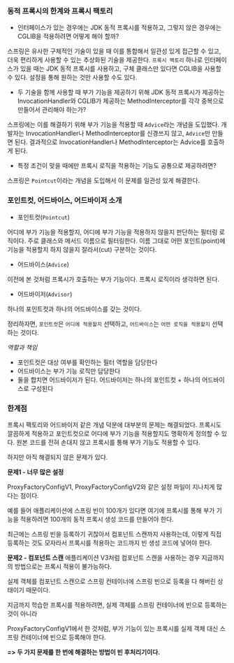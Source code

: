### 동적 프록시의 한계와 프록시 팩토리
- 인터페이스가 있는 경우에는 JDK 동적 프록시를 적용하고, 그렇지 않은 경우에는 CGLIB을 적용하려면 어떻게 해야 할까?

스프링은 유사한 구체적인 기술이 있을 때 이를 통합해서 일관성 있게 접근할 수 있고, 
더욱 편리하게 사용할 수 있는 추상화된 기술을 제공한다. `프록시 팩토리` 하나로 
인터페이스가 있을 때는 JDK 동적 프록시를 사용하고, 구체 클래스만 있다면 CGLIB을 사용할 수 있다.
설정을 통해 원하는 것만 사용할 수도 있다.

- 두 기술을 함께 사용할 때 부가 기능을 제공하기 위해 JDK 동적 프록시가 제공하는 InvocationHandler와 
CGLIB가 제공하는 MethodInterceptor를 각각 중복으로 만들어서 관리해야 하는가?

스프링에는 이를 해결하기 위해 부가 기능을 적용할 때 `Advice`라는 개념을 도입했다.
개발자는 InvocationHandler나 MethodInterceptor를 신경쓰지 않고, `Advice`만 만들면 된다.
결과적으로 InvocationHandler나 MethodInterceptor는 Advice를 호출하게 된다.

- 특정 조건이 맞을 때에만 프록시 로직을 적용하는 기능도 공통으로 제공하려면?

스프링은 `Pointcut`이라는 개념을 도입해서 이 문제를 일관성 있게 해결한다.

### 포인트컷, 어드바이스, 어드바이저 소개

- 포인트컷(`Pointcut`)

어디에 부가 기능을 적용할지, 어디에 부가 기능을 적용하지 않을지 판단하는 필터링 로직이다.
주로 클래스와 메서드 이름으로 필터링한다. 이름 그대로 어떤 포인트(point)에 기능을 적용할지 하지 않을지
잘라서(cut) 구분하는 것이다.

- 어드바이스(`Advice`)

이전에 본 것처럼 프록시가 호출하는 부가 기능이다. 프록시 로직이라 생각하면 된다.

- 어드바이저(`Advisor`)

하나의 포인트컷과 하나의 어드바이스를 갖는 것이다.

정리하자면, `포인트컷`은 `어디에 적용할지` 선택하고, `어드바이스`는 `어떤 로직을 적용할지` 선택하는 것이다.

*역할과 책임*
- 포인트컷은 대상 여부를 확인하는 필터 역할을 담당한다
- 어드바이스는 부가 기능 로직만 담당한다
- 둘을 합치면 어드바이저가 된다. 어드바이저는 하나의 포인트컷 + 하나의 어드바이스로 구성된다

### 한계점

프록시 팩토리와 어드바이저 같은 개념 덕분에 대부분의 문제는 해결되었다.
프록시도 깔끔하게 적용하고 포인트컷으로 어디에 부가 기능을 적용할지도 명확하게 정의할 수 있다.
원본 코드를 전혀 손대지 않고 프록시를 통해 부가 기능도 적용할 수 있다.

하지만 아직 해결되지 않은 문제가 있다.

**문제1 - 너무 많은 설정**

ProxyFactoryConfigV1, ProxyFactoryConfigV2와 같은 설정 파일이 지나치게 많다는 점이다.

예를 들어 애플리케이션에 스프링 빈이 100개가 있다면 여기에 프록시를 통해 부가 기능을 적용하려면
100개의 동적 프록시 생성 코드를 만들어야 한다.

최근에는 스프링 빈을 등록하기 귀찮아서 컴포넌트 스캔까지 사용하는데, 이렇게 직접 등록하는 것도
모자라서 프록시를 적용하는 코드까지 빈 생성 코드에 넣어야 한다.

**문제2 - 컴포넌트 스캔**
애플리케이션 V3처럼 컴포넌트 스캔을 사용하는 경우 지금까지의 방법으로는 프록시 적용이 불가능하다.

실제 객체를 컴포넌트 스캔으로 스프링 컨테이너에 스프링 빈으로 등록을 다 해버린 상태이기 때문이다.

지금까지 학습한 프록시를 적용하려면, 실제 객체를 스프링 컨테이너에 빈으로 등록하는 것이 아니라

ProxyFactoryConfigV1에서 한 것처럼, 부가 기능이 있는 프록시를 실제 객체 대신 스프링 컨테이너에
빈으로 등록해야 한다.

**=> 두 가지 문제를 한 번에 해결하는 방법이 빈 후처리기이다.**